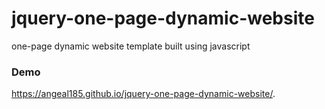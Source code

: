 # jquery-one-page-dynamic-website
one-page dynamic website template built using javascript

### Demo
https://angeal185.github.io/jquery-one-page-dynamic-website/.
